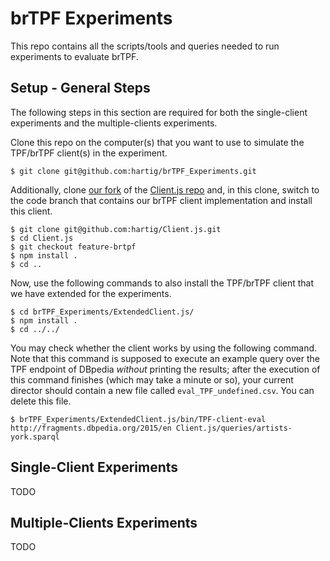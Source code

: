 # brTPF Experiments
This repo contains all the scripts/tools and queries needed to run experiments to evaluate brTPF.

## Setup - General Steps
The following steps in this section are required for both the single-client experiments and the multiple-clients experiments.

Clone this repo on the computer(s) that you want to use to simulate the TPF/brTPF client(s) in the experiment.
```
$ git clone git@github.com:hartig/brTPF_Experiments.git
```
Additionally, clone [our fork](https://github.com/hartig/Client.js) of the [Client.js repo](https://github.com/LinkedDataFragments/Client.js) and, in this clone, switch to the code branch that contains our brTPF client implementation and install this client.
```
$ git clone git@github.com:hartig/Client.js.git
$ cd Client.js
$ git checkout feature-brtpf
$ npm install .
$ cd ..
```
Now, use the following commands to also install the TPF/brTPF client that we have extended for the experiments.
```
$ cd brTPF_Experiments/ExtendedClient.js/
$ npm install .
$ cd ../../
```
You may check whether the client works by using the following command. Note that this command is supposed to execute an example query over the TPF endpoint of DBpedia *without* printing the results; after the execution of this command finishes (which may take a minute or so), your current director should contain a new file called `eval_TPF_undefined.csv`. You can delete this file.
```
$ brTPF_Experiments/ExtendedClient.js/bin/TPF-client-eval http://fragments.dbpedia.org/2015/en Client.js/queries/artists-york.sparql
```

## Single-Client Experiments

TODO

## Multiple-Clients Experiments

TODO
